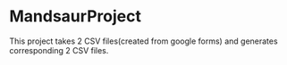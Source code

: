 # MandsaurProject
This project takes 2 CSV files(created from google forms) and generates corresponding 2 CSV files.
